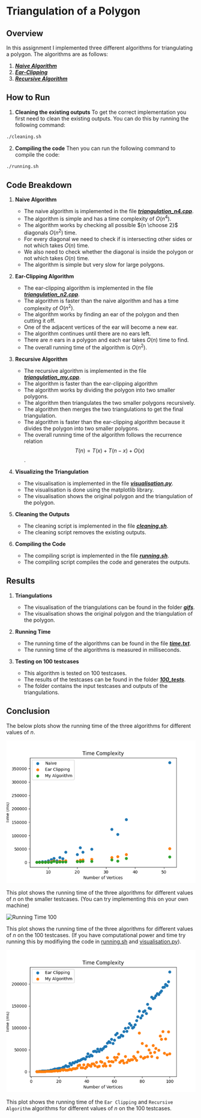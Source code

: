 # Triangulation of a Polygon

## Overview

In this assignment I implemented three different algorithms for triangulating a polygon. The algorithms are as follows:
1. ***[Naive Algorithm](triangulation_n4.cpp)***
2. ***[Ear-Clipping](triangulation_n2.cpp)***
3. ***[Recursive Algorithm](triangulation_my.cpp)***

## How to Run
1. **Cleaning the existing outputs**
To get the correct implementation you first need to clean the existing outputs. You can do this by running the following command:
```bash
./cleaning.sh
```

2. **Compiling the code** 
Then you can run the following command to compile the code:
```bash
./running.sh
```

## Code Breakdown
1. **Naive Algorithm**
    * The naive algorithm is implemented in the file ***[triangulation_n4.cpp](triangulation_n4.cpp)***.
    * The algorithm is simple and has a time complexity of $O(n^4)$. 
    * The algorithm works by checking all possible ${n \choose 2}$ diagonals $O(n^2)$ time.
    * For every diagonal we need to check if is intersecting other sides or not which takes $O(n)$ time.
    * We also need to check whether the diagonal is inside the polygon or not which takes $O(n)$ time.
    * The algorithm is simple but very slow for large polygons.


2. **Ear-Clipping Algorithm**
    * The ear-clipping algorithm is implemented in the file ***[triangulation_n2.cpp](triangulation_n2.cpp)***.
    * The algorithm is faster than the naive algorithm and has a time complexity of $O(n^2)$.
    * The algorithm works by finding an ear of the polygon and then cutting it off.
    * One of the adjacent vertices of the ear will become a new ear.
    * The algorithm continues until there are no ears left.
    * There are $n$ ears in a polygon and each ear takes $O(n)$ time to find.
    * The overall running time of the algorithm is $O(n^2)$.

3. **Recursive Algorithm**
    * The recursive algorithm is implemented in the file ***[triangulation_my.cpp](triangulation_my.cpp)***.
    * The algorithm is faster than the ear-clipping algorithm
    * The algorithm works by dividing the polygon into two smaller polygons.
    * The algorithm then triangulates the two smaller polygons recursively.
    * The algorithm then merges the two triangulations to get the final triangulation.
    * The algorithm is faster than the ear-clipping algorithm because it divides the polygon into two smaller polygons.
    * The overall running time of the algorithm follows the recurrence relation $$T(n) = T(x) + T(n-x) + O(x)$$.

4. **Visualizing the Triangulation**
    * The visualisation is implemented in the file ***[visualisation.py](visualisation.py)***.
    * The visualisation is done using the matplotlib library.
    * The visualisation shows the original polygon and the triangulation of the polygon.

5. **Cleaning the Outputs**
    * The cleaning script is implemented in the file ***[cleaning.sh](cleaning.sh)***.
    * The cleaning script removes the existing outputs.

6. **Compiling the Code**
    * The compiling script is implemented in the file ***[running.sh](running.sh)***.
    * The compiling script compiles the code and generates the outputs.

## Results
1. **Triangulations**
    * The visualisation of the triangulations can be found in the folder ***[gifs](/gifs/)***.
    * The visualisation shows the original polygon and the triangulation of the polygon.

2. **Running Time**
    * The running time of the algorithms can be found in the file ***[time.txt](time.txt)***.
    * The running time of the algorithms is measured in milliseconds.

3. **Testing on 100 testcases**
    * This algorithm is tested on 100 testcases.
    * The results of the testcases can be found in the folder ***[100_tests](/100_tests/)***.
    * The folder contains the input testcases and outputs of the triangulations.
    
## Conclusion

The below plots show the running time of the three algorithms for different values of $n$.

![Running Time](time.png)

This plot shows the running time of the three algorithms for different values of $n$ on the smaller testcases. (You can try implementing this on your own machine)

![Running Time 100](/100_tests/time1.png)

This plot shows the running time of the three algorithms for different values of $n$ on the 100 testcases. (If you have computational power and time try running this by modifiying the code in [running.sh](/running.sh) and [visualisation.py](/visualisation.py)).

![Running Time 100](time1.png)

This plot shows the running time of the `Ear Clipping` and `Recursive Algorithm` algorithms for different values of $n$ on the 100 testcases.

